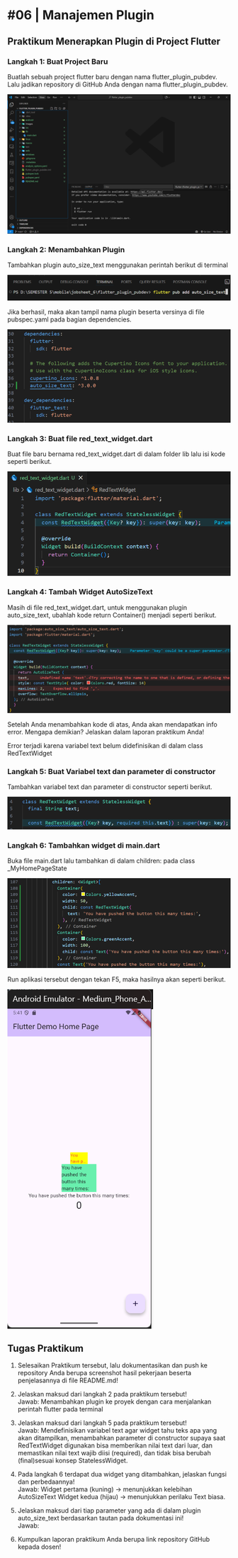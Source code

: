 # #06 | Manajemen Plugin
## Praktikum Menerapkan Plugin di Project Flutter
### Langkah 1: Buat Project Baru
Buatlah sebuah project flutter baru dengan nama flutter_plugin_pubdev. Lalu jadikan repository di GitHub Anda dengan nama flutter_plugin_pubdev.

![Praktikum 1 Langkah 1](./images/praktikum%201_langkah1.png)

### Langkah 2: Menambahkan Plugin
Tambahkan plugin auto_size_text menggunakan perintah berikut di terminal

![Praktikum 1 langkah 2](./images/praktikum%201_langkah2.png)

Jika berhasil, maka akan tampil nama plugin beserta versinya di file pubspec.yaml pada bagian dependencies.

![hasil dari langkah 2 praktikum 1](./images/praktikum%201_langkah2(1).png)

### Langkah 3: Buat file red_text_widget.dart
Buat file baru bernama red_text_widget.dart di dalam folder lib lalu isi kode seperti berikut.

![Praktikum 1 langkah 3](./images/praktikum%201_langkah3.png)

### Langkah 4: Tambah Widget AutoSizeText
Masih di file red_text_widget.dart, untuk menggunakan plugin auto_size_text, ubahlah kode return Container() menjadi seperti berikut.

![Praktikum 1 langkah 4](./images/praktaikum%201_langkah%204.png)

Setelah Anda menambahkan kode di atas, Anda akan mendapatkan info error. Mengapa demikian? Jelaskan dalam laporan praktikum Anda!

Error terjadi karena variabel text belum didefinisikan di dalam class RedTextWidget

### Langkah 5: Buat Variabel text dan parameter di constructor
Tambahkan variabel text dan parameter di constructor seperti berikut.

![Praktikum 1 langkah 5](./images/praktikum%201_langkah5.png)

### Langkah 6: Tambahkan widget di main.dart
Buka file main.dart lalu tambahkan di dalam children: pada class _MyHomePageState

![Praktikum 1 langkah 6](./images/praktikum%201_langkah%206.png)

Run aplikasi tersebut dengan tekan F5, maka hasilnya akan seperti berikut.

![Hasil Praktikum](./images/hasil_praktikum.png)

## Tugas Praktikum
1. Selesaikan Praktikum tersebut, lalu dokumentasikan dan push ke repository Anda berupa screenshot hasil pekerjaan beserta penjelasannya di file README.md!

2. Jelaskan maksud dari langkah 2 pada praktikum tersebut!
<br>Jawab: Menambahkan plugin ke proyek dengan cara menjalankan perintah flutter pada terminal  

3. Jelaskan maksud dari langkah 5 pada praktikum tersebut!
<br>Jawab: Mendefinisikan variabel text agar widget tahu teks apa yang akan ditampilkan, menambahkan parameter di constructor supaya saat RedTextWidget digunakan bisa memberikan nilai text dari luar, dan memastikan nilai text wajib diisi (required), dan tidak bisa berubah (final)sesuai konsep StatelessWidget.

4. Pada langkah 6 terdapat dua widget yang ditambahkan, jelaskan fungsi dan perbedaannya!
<br>Jawab: Widget pertama (kuning) → menunjukkan kelebihan AutoSizeText
Widget kedua (hijau) → menunjukkan perilaku Text biasa.

5. Jelaskan maksud dari tiap parameter yang ada di dalam plugin auto_size_text berdasarkan tautan pada dokumentasi ini!
<br>Jawab: 

6. Kumpulkan laporan praktikum Anda berupa link repository GitHub kepada dosen!

